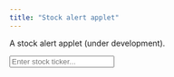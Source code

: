 ```yaml
---
title: "Stock alert applet"
---
```


A stock alert applet (under development).

<div>
	
<input onkeyup="if (event.keyCode == 27) D('recryptInputb').value = '';
		else if (event.keyCode == 13) {
			event.preventDefault(); 
			submitTicker();
		}"
id="tickerInput" autocomplete="off" placeholder="Enter stock ticker...">

<br>
	
<div id="ticker"></div>
<div id="bid"></div>
<div id="ask"></div>
<div id="market"></div>
	
<br>
	
<ul id="stocklist">
	
	
</ul>

</div>

<script>
	
var tickerList = [];
	
function D(string) { return document.getElementById(string);}	
	
function make(string) { 
	let myObj = document.createElement(string);
	return myObj;
}
	
function remove(element) { element.parentNode.removeChild(element);}
	
function submitTicker() {
	console.log("starting the submit ticker function");
	
	let query = 'https://query2.finance.yahoo.com/v7/finance/options/' + D('tickerInput').value;
	console.log(query);
	
	fetch("https://sandboxansyble.herokuapp.com/", 
		{cache:'no-cache', headers: {'Target-URL': query }}).then(function(response) {
		return response.json();
	}).then(function(data) { 
	
		D('ticker').textContent = "Ticker: " + data.optionChain.result[0].underlyingSymbol;
		D('bid').textContent = "Bid: " + data.optionChain.result[0].quote.bid;
		D('ask').textContent = "Ask: " + data.optionChain.result[0].quote.ask;
		D('market').textContent = "Market: " + data.optionChain.result[0].quote.regularMarketPrice;
	
		if (!tickerList.includes(data.optionChain.result[0].underlyingSymbol)) {
	
			tickerList.push(data.optionChain.result[0].underlyingSymbol);

			let newli = make("li");
			newli.id = data.optionChain.result[0].underlyingSymbol;
			let newTicker = make("span");
			newTicker.style.padding = "10px";
			newTicker.textContent = data.optionChain.result[0].underlyingSymbol;
			let newTickerX = make("button");
			newTickerX.textContent = "X";
			newTickerX.onclick = function() { 
				tickerList.splice(tickerList.indexOf(data.optionChain.result[0].underlyingSymbol), 1); 
				remove(newli); 
			};
			newli.appendChild(newTickerX);
			newli.appendChild(newTicker);
			D('stocklist').appendChild(newli);
		} else D('stocklist').appendChild(D(data.optionChain.result[0].underlyingSymbol));
	
		D('tickerInput').value = "";
	
	}).catch(function(error) {
		console.log(error);
	});	
}
</script>
    
